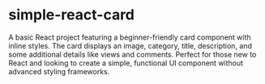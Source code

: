 # simple-react-card
A basic React project featuring a beginner-friendly card component with inline styles. The card displays an image, category, title, description, and some additional details like views and comments. Perfect for those new to React and looking to create a simple, functional UI component without advanced styling frameworks.
